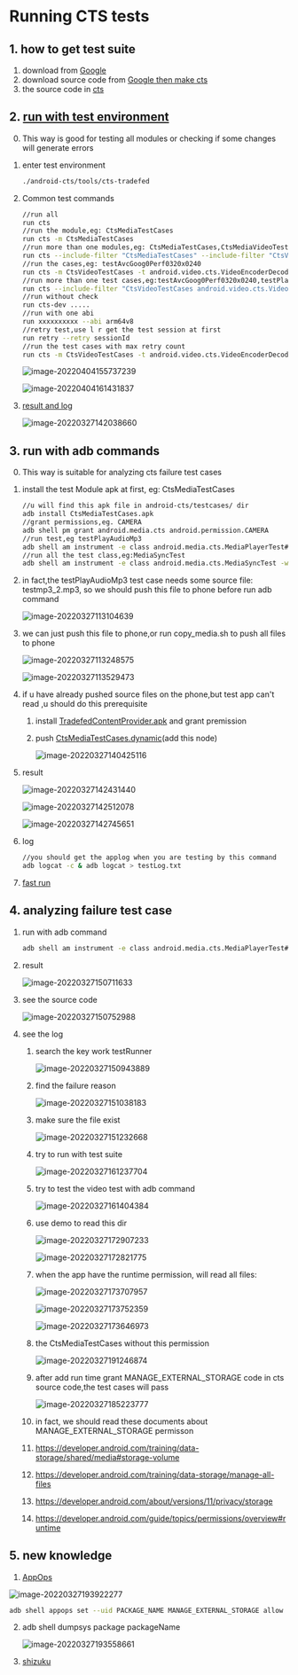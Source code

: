 # Running CTS tests

## 1. how to get test suite

1. download from [Google](https://source.android.com/compatibility/cts/downloads)
2. download source code from [Google then make cts](https://github.com/CatLittleLazy/videoCodec/blob/main/android.md)
2. the source code in [cts](https://cs.android.com/android/platform/superproject/+/master:cts/)

## 2. [run with test environment](https://source.android.com/compatibility/cts/run)

0. This way is good for testing all modules or checking if some changes will generate errors

1. enter test environment

   ```sh
   ./android-cts/tools/cts-tradefed
   ```

2. Common test commands
   
   ```sh
   //run all
   run cts
   //run the module,eg: CtsMediaTestCases
   run cts -m CtsMediaTestCases
   //run more than one modules,eg: CtsMediaTestCases,CtsMediaVideoTestCases
   run cts --include-filter "CtsMediaTestCases" --include-filter "CtsVideoTestCases"
   //run the cases,eg: testAvcGoog0Perf0320x0240
   run cts -m CtsVideoTestCases -t android.video.cts.VideoEncoderDecoderTest#testAvcGoog0Perf0320x0240
   //run more than one test cases,eg:testAvcGoog0Perf0320x0240,testPlayAudioMp3
   run cts --include-filter "CtsVideoTestCases android.video.cts.VideoEncoderDecoderTest#testAvcGoog0Perf0320x0240" --include-filte "CtsMediaTestCases android.media.cts.testPlayAudioMp3#testPlayAudioMp3"
   //run without check
   run cts-dev .....
   //run with one abi
   run xxxxxxxxxx --abi arm64v8
   //retry test,use l r get the test session at first
   run retry --retry sessionId
   //run the test cases with max retry count
   run cts -m CtsVideoTestCases -t android.video.cts.VideoEncoderDecoderTest#testAvcGoog0Perf0320x0240 --retry-strategy ITERATIONS --max-testcase-run-count 10
   ```
   
   ![image-20220404155737239](Cts.assets/image-20220404155737239.png)
   
   ![image-20220404161431837](Cts.assets/image-20220404161431837.png)
   
3. [result and log](https://source.android.com/compatibility/cts/interpret)

   ![image-20220327142038660](Cts.assets/image-20220327142038660.png)


## 3. run with adb commands

0. This way is suitable for analyzing cts failure test cases

1. install the test Module apk at first, eg: CtsMediaTestCases

   ```sh
   //u will find this apk file in android-cts/testcases/ dir
   adb install CtsMediaTestCases.apk
   //grant permissions,eg. CAMERA
   adb shell pm grant android.media.cts android.permission.CAMERA
   //run test,eg testPlayAudioMp3
   adb shell am instrument -e class android.media.cts.MediaPlayerTest#testPlayAudioMp3 -w android.media.cts/androidx.test.runner.AndroidJUnitRunner
   //run all the test class,eg:MediaSyncTest
   adb shell am instrument -e class android.media.cts.MediaSyncTest -w android.media.cts/androidx.test.runner.AndroidJUnitRunner
   ```

2. in fact,the testPlayAudioMp3 test case needs some source file: testmp3_2.mp3, so we should push this file to phone before run adb command

   ![image-20220327113104639](Cts.assets/image-20220327113104639.png)

3. we can just push this file to phone,or run copy_media.sh to push all files to phone

   ![image-20220327113248575](Cts.assets/image-20220327113248575.png)

   ![image-20220327113529473](Cts.assets/image-20220327113529473.png)

4. if u have already pushed source files on the phone,but test app can't read ,u should do this prerequisite

   1. install [TradefedContentProvider.apk](https://github.com/CatLittleLazy/videoCodec/tree/main/cts/CtsMediaTestCases) and grant premission

   2. push [CtsMediaTestCases.dynamic](https://github.com/CatLittleLazy/videoCodec/blob/main/cts/CtsMediaTestCases/CtsMediaTestCases.dynamic)(add this node)

      ![image-20220327140425116](Cts.assets/image-20220327140425116.png)
   
5. result

   ![image-20220327142431440](Cts.assets/image-20220327142431440.png)

   ![image-20220327142512078](Cts.assets/image-20220327142512078.png)

   ![image-20220327142745651](Cts.assets/image-20220327142745651.png)

6. log

   ```sh
   //you should get the applog when you are testing by this command 
   adb logcat -c & adb logcat > testLog.txt
   ```
   
7. [fast run](https://github.com/CatLittleLazy/videoCodec/tree/main/note/cts/FastTest)

## 4. analyzing failure test case

1. run with adb command

   ```sh
   adb shell am instrument -e class android.media.cts.MediaPlayerTest#testPlayAudioMp3 -w android.media.cts/androidx.test.runner.AndroidJUnitRunner
   ```
   
2. result

   ![image-20220327150711633](Cts.assets/image-20220327150711633.png)

3. see the source code

   ![image-20220327150752988](Cts.assets/image-20220327150752988.png)

4. see the log

   1. search the key work testRunner

      ![image-20220327150943889](Cts.assets/image-20220327150943889.png)

   2. find the failure reason

      ![image-20220327151038183](Cts.assets/image-20220327151038183.png)

   3. make sure the file exist

      ![image-20220327151232668](Cts.assets/image-20220327151232668.png)

   4. try to run with test suite

      ![image-20220327161237704](Cts.assets/image-20220327161237704.png)

   5. try to test the video test with adb command

      ![image-20220327161404384](Cts.assets/image-20220327161404384.png)

   6. use demo to read this dir

      ![image-20220327172907233](Cts.assets/image-20220327172907233.png)

      ![image-20220327172821775](Cts.assets/image-20220327172821775.png)

   7. when the app have the runtime permission, will read all files:

      ![image-20220327173707957](Cts.assets/image-20220327173707957.png)

      ![image-20220327173752359](Cts.assets/image-20220327173752359.png)

      ![image-20220327173646973](Cts.assets/image-20220327173646973.png)

   8. the CtsMediaTestCases  without this permission

      ![image-20220327191246874](Cts.assets/image-20220327191246874.png)

   9. after add run time grant MANAGE_EXTERNAL_STORAGE code in cts source code,the test cases will pass

      ![image-20220327185223777](Cts.assets/image-20220327185223777.png)
   
   10.  in fact, we should read these documents about MANAGE_EXTERNAL_STORAGE permisson
   
      1. https://developer.android.com/training/data-storage/shared/media#storage-volume
      2. https://developer.android.com/training/data-storage/manage-all-files
      3. https://developer.android.com/about/versions/11/privacy/storage
      4. https://developer.android.com/guide/topics/permissions/overview#runtime

## 5. new knowledge

1.  [AppOps](https://developer.android.com/guide/topics/permissions/overview#runtime)

   ![image-20220327193922277](Cts.assets/image-20220327193922277.png)

   ```sh
   adb shell appops set --uid PACKAGE_NAME MANAGE_EXTERNAL_STORAGE allow
   ```

2. adb shell dumpsys package packageName

   ![image-20220327193558661](Cts.assets/image-20220327193558661.png)

3. [shizuku](https://shizuku.rikka.app/zh-hant/)

